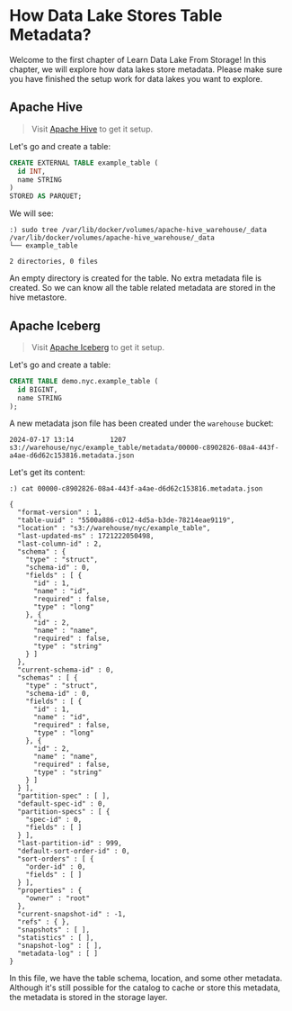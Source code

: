 # How Data Lake Stores Table Metadata?

Welcome to the first chapter of Learn Data Lake From Storage! In this chapter, we will explore how data lakes store metadata. Please make sure you have finished the setup work for data lakes you want to explore.

## Apache Hive

> Visit [Apache Hive](lakes/apache-hive/README.md) to get it setup.

Let's go and create a table:

```sql
CREATE EXTERNAL TABLE example_table (
  id INT,
  name STRING
)
STORED AS PARQUET;
```

We will see:

```shell
:) sudo tree /var/lib/docker/volumes/apache-hive_warehouse/_data
/var/lib/docker/volumes/apache-hive_warehouse/_data
└── example_table

2 directories, 0 files
```

An empty directory is created for the table. No extra metadata file is created. So we can know all the table related metadata are stored in the hive metastore.

## Apache Iceberg

> Visit [Apache Iceberg](lakes/apache-iceberg/README.md) to get it setup.

Let's go and create a table:

```sql
CREATE TABLE demo.nyc.example_table (
  id BIGINT,
  name STRING
);
```

A new metadata json file has been created under the `warehouse` bucket:

```shell
2024-07-17 13:14         1207  s3://warehouse/nyc/example_table/metadata/00000-c8902826-08a4-443f-a4ae-d6d62c153816.metadata.json
```

Let's get its content:

```shell
:) cat 00000-c8902826-08a4-443f-a4ae-d6d62c153816.metadata.json

{
  "format-version" : 1,
  "table-uuid" : "5500a886-c012-4d5a-b3de-78214eae9119",
  "location" : "s3://warehouse/nyc/example_table",
  "last-updated-ms" : 1721222050498,
  "last-column-id" : 2,
  "schema" : {
    "type" : "struct",
    "schema-id" : 0,
    "fields" : [ {
      "id" : 1,
      "name" : "id",
      "required" : false,
      "type" : "long"
    }, {
      "id" : 2,
      "name" : "name",
      "required" : false,
      "type" : "string"
    } ]
  },
  "current-schema-id" : 0,
  "schemas" : [ {
    "type" : "struct",
    "schema-id" : 0,
    "fields" : [ {
      "id" : 1,
      "name" : "id",
      "required" : false,
      "type" : "long"
    }, {
      "id" : 2,
      "name" : "name",
      "required" : false,
      "type" : "string"
    } ]
  } ],
  "partition-spec" : [ ],
  "default-spec-id" : 0,
  "partition-specs" : [ {
    "spec-id" : 0,
    "fields" : [ ]
  } ],
  "last-partition-id" : 999,
  "default-sort-order-id" : 0,
  "sort-orders" : [ {
    "order-id" : 0,
    "fields" : [ ]
  } ],
  "properties" : {
    "owner" : "root"
  },
  "current-snapshot-id" : -1,
  "refs" : { },
  "snapshots" : [ ],
  "statistics" : [ ],
  "snapshot-log" : [ ],
  "metadata-log" : [ ]
}
```

In this file, we have the table schema, location, and some other metadata. Although it's still possible for the catalog to cache or store this metadata, the metadata is stored in the storage layer.
